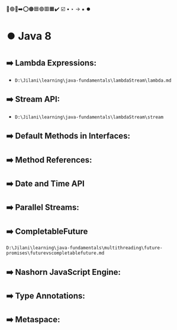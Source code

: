 🔵🟢🔴➡️⭕🟠🟦🟣🟥🟧✔️ ☑️ • ‣ → ⁕ ⏺️

# ⏺️ Java 8

## ➡️ Lambda Expressions:

- `D:\Jilani\learning\java-fundamentals\lambdaStream\lambda.md`

## ➡️ Stream API:

- `D:\Jilani\learning\java-fundamentals\lambdaStream\stream`

## ➡️ Default Methods in Interfaces:

## ➡️ Method References:

## ➡️ Date and Time API

## ➡️ Parallel Streams:

## ➡️ CompletableFuture

`D:\Jilani\learning\java-fundamentals\multithreading\future-promises\futurevscompletablefuture.md`

## ➡️ Nashorn JavaScript Engine:

## ➡️ Type Annotations:

## ➡️ Metaspace:
